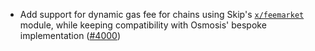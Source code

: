 - Add support for dynamic gas fee for chains using Skip's [`x/feemarket`](https://github.com/skip-mev/feemarket) module, while keeping compatibility with Osmosis' bespoke implementation
  ([\#4000](https://github.com/informalsystems/hermes/issues/4000))